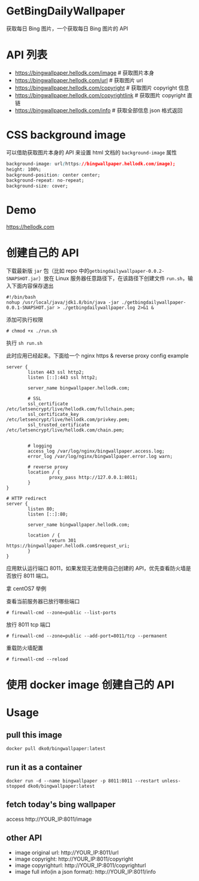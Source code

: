 # GetBingDailyWallpaper

获取每日 Bing 图片，一个获取每日 Bing 图片的 API

# API 列表

- https://bingwallpaper.hellodk.com/image # 获取图片本身
- https://bingwallpaper.hellodk.com/url # 获取图片 url
- https://bingwallpaper.hellodk.com/copyright # 获取图片 copyright 信息
- https://bingwallpaper.hellodk.com/copyrightlink # 获取图片 copyright 直链
- https://bingwallpaper.hellodk.com/info # 获取全部信息 json 格式返回

# CSS background image

可以借助获取图片本身的 API 来设置 html 文档的 `background-image` 属性

```css
background-image: url(https://bingwallpaper.hellodk.com/image);
height: 100%;
background-position: center center;
background-repeat: no-repeat;
background-size: cover;
```

# Demo

https://hellodk.com

# 创建自己的 API

下载最新版 `jar` 包（比如 repo 中的`getbingdailywallpaper-0.0.2-SNAPSHOT.jar`）放在 Linux 服务器任意路径下，在该路径下创建文件 `run.sh`，输入下面内容保存退出

```
#!/bin/bash
nohup /usr/local/java/jdk1.8/bin/java -jar ./getbingdailywallpaper-0.0.1-SNAPSHOT.jar > ./getbingdailywallpaper.log 2>&1 &
```

添加可执行权限

```
# chmod +x ./run.sh
```

执行 `sh run.sh`

此时应用已经起来。下面给一个 nginx https & reverse proxy config example

```
server {
        listen 443 ssl http2;
        listen [::]:443 ssl http2;

        server_name bingwallpaper.hellodk.com;

        # SSL
        ssl_certificate /etc/letsencrypt/live/hellodk.com/fullchain.pem;
        ssl_certificate_key /etc/letsencrypt/live/hellodk.com/privkey.pem;
        ssl_trusted_certificate /etc/letsencrypt/live/hellodk.com/chain.pem;


        # logging
        access_log /var/log/nginx/bingwallpaper.access.log;
        error_log /var/log/nginx/bingwallpaper.error.log warn;

        # reverse proxy
        location / {
                proxy_pass http://127.0.0.1:8011;
        }
}

# HTTP redirect
server {
        listen 80;
        listen [::]:80;

        server_name bingwallpaper.hellodk.com;

        location / {
                return 301 https://bingwallpaper.hellodk.com$request_uri;
        }
}
```

应用默认运行端口 8011，如果发现无法使用自己创建的 API，优先查看防火墙是否放行 8011 端口。

拿 centOS7 举例

查看当前服务器已放行哪些端口

```
# firewall-cmd --zone=public --list-ports
```

放行 8011 tcp 端口

```
# firewall-cmd --zone=public --add-port=8011/tcp --permanent
```

重载防火墙配置

```
# firewall-cmd --reload
```

# 使用 docker image 创建自己的 API

# Usage

## pull this image

```
docker pull dko0/bingwallpaper:latest
```

## run it as a container

```
docker run -d --name bingwallpaper -p 8011:8011 --restart unless-stopped dko0/bingwallpaper:latest
```

## fetch today's bing wallpaper

access http://YOUR_IP:8011/image

## other API

- image original url: http://YOUR_IP:8011/url
- image copyright: http://YOUR_IP:8011/copyright
- image copyrighturl: http://YOUR_IP:8011/copyrighturl
- image full info(in a json format): http://YOUR_IP:8011/info
